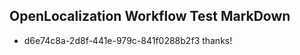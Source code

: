 ## OpenLocalization Workflow Test MarkDown
* d6e74c8a-2d8f-441e-979c-841f0288b2f3 thanks!

<!--HONumber=Aug16_HO3-->


